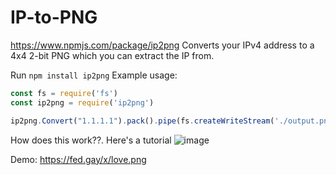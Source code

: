 # IP-to-PNG
https://www.npmjs.com/package/ip2png
Converts your IPv4 address to a 4x4 2-bit PNG which you can extract the IP from.

Run `npm install ip2png`
Example usage:
```js
const fs = require('fs')
const ip2png = require('ip2png')

ip2png.Convert("1.1.1.1").pack().pipe(fs.createWriteStream('./output.png'));
```

How does this work??. Here's a tutorial
![image](https://user-images.githubusercontent.com/67007893/159126357-4145bbb5-9749-4b1c-a339-796ea85b4392.png)


Demo: https://fed.gay/x/love.png
